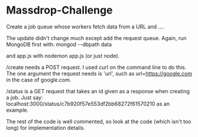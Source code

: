 # Massdrop-Challenge
Create a job queue whose workers fetch data from a URL and ....

The update didn't change much except add the request queue. Again, run MongoDB first with:
mongod --dbpath data

and app.js with nodemon app.js (or just node).

/create needs a POST request. I used curl on the command line to do this. The one argument the request needs 
is 'url', such as url=https://google.com in the case of google.com.

/status is a GET request that takes an id given as a response when creating a job. Just say: 
localhost:3000/status/c7b920f57e553df2bb68272f61570210 as an example.

The rest of the code is well commented, so look at the code (which isn't too long) for implementation details.
